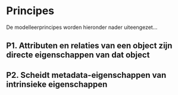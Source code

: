 # Principes

De modelleerprincipes worden hieronder nader uiteengezet...

## **P1**. Attributen en relaties van een object zijn directe eigenschappen van dat object

## **P2**. Scheidt metadata-eigenschappen van intrinsieke eigenschappen
